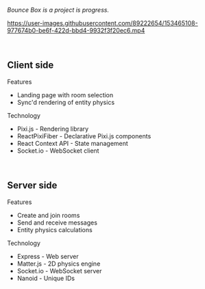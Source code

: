 _Bounce Box is a project is progress._





https://user-images.githubusercontent.com/89222654/153465108-977674b0-be6f-422d-bbd4-9932f3f20ec6.mp4




<br>


## Client side


Features

- Landing page with room selection
- Sync'd rendering of entity physics

Technology

- Pixi.js - Rendering library
- ReactPixiFiber - Declarative Pixi.js components
- React Context API - State management
- Socket.io - WebSocket client

<br>


## Server side


Features

- Create and join rooms
- Send and receive messages
- Entity physics calculations

Technology

- Express - Web server
- Matter.js - 2D physics engine
- Socket.io - WebSocket server
- Nanoid - Unique IDs
